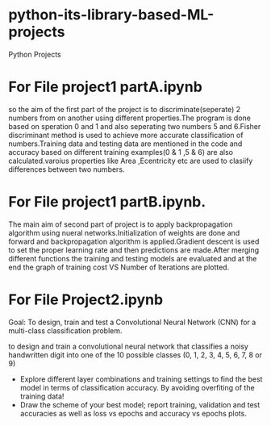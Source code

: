 # python-its-library-based-ML-projects
Python Projects

# For File project1 partA.ipynb
so the aim of the first part of the project is to discriminate(seperate) 2 numbers from on another using different properties.The program is done based on speration 0 and 1 and also seperating two numbers 5 and 6.Fisher discriminant method is used to achieve more accurate classification of numbers.Training data and testing data are mentioned in the code and accuracy based on different training examples(0 & 1 ,5 & 6) are also calculated.varoius properties like Area ,Ecentricity etc are used to clasiify differences between two numbers.

# For File project1 partB.ipynb.
The main aim of second part of project is to apply backpropagation algorithm using nueral networks.Initialization of weights are done and forward and backpropagation algorithm is applied.Gradient descent is used to set the proper learning rate and then predictions are made.After merging different functions the training and testing models are evaluated and at the end the graph of training cost VS Number of Iterations are plotted.

# For File Project2.ipynb

Goal: To design, train and test a Convolutional Neural Network (CNN) for a multi-class
classification problem.

to design and train a convolutional neural network that classifies a noisy handwritten digit into one of the 10 possible classes (0, 1, 2, 3, 4, 5,
6, 7, 8 or 9)
- Explore different layer combinations and training settings to find the best model in terms of
classification accuracy. By avoiding overfiting of the training data!
- Draw the scheme of your best model; report training, validation and test accuracies as well as loss
vs epochs and accuracy vs epochs plots.
